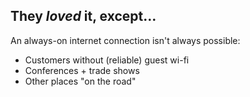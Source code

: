 ## They *loved* it, except&hellip;

An always-on internet connection isn't always possible:

* Customers without (reliable) guest wi-fi
* Conferences + trade shows
* Other places "on the road"
